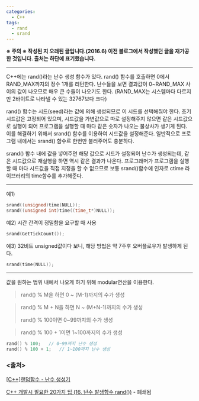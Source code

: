 ```yaml
---
categories:
  - C++
tags:
  - rand
  - srand
---
```

**※ 주의 ※ 작성된 지 오래된 글입니다.(2016.6) 이전 블로그에서 작성했던 글을 재가공한 것입니다. 출처는 하단에 표기했습니다.**

---

C++에는 rand()라는 난수 생성 함수가 있다. rand() 함수를 호출하면 0에서 RAND_MAX까지의 정수 1개를 리턴한다. 난수들을 보면 결과값이 0~RAND_MAX 사이의 값이 나오므로 매우 큰 수들이 나오기도 한다. (RAND_MAX는 시스템마다 다르지만 2바이트로 나타낼 수 있는 32767보다 크다)

rand() 함수는 시드(seed)라는 값에 의해 생성되므로 이 시드를 선택해줘야 한다. 초기 시드값은 고정되어 있으며, 시드값을 가변값으로 따로 설정해주지 않으면 같은 시드값으로 실행이 되어 프로그램을 실행할 때 마다 같은 숫자가 나오는 불상사가 생기게 된다. 이를 해결하기 위해서 srand() 함수를 이용하여 시드값을 설정해준다. 일반적으로 프로그램 내에서는 srand() 함수르 한번만 불러주어도 충분하다.

srand() 함수 내에 값을 넣어주면 해당 값으로 시드가 설정되어 난수가 생성되는데, 같은 시드값으로 재실행을 하면 역시 같은 결과가 나온다. 프로그래머가 프로그램을 실행할 때 마다 시드값을 직접 지정을 할 수 없으므로 보통 srand()함수에 인자로 ctime 라이브러리의 time함수를 추가해준다.

---

예1)
```cpp
srand((unsigned)time(NULL));
srand((unsigned int)time((time_t*)NULL));
```
예2) 시간 간격이 정밀함을 요구할 때 사용
```cpp
srand(GetTickCount());
```
예3) 32비트 unsigned값이다 보니, 해당 방법은 약 7주후 오버플로우가 발생하게 된다.
```cpp
srand(time(NULL));
```

---

값을 원하는 범위 내에서 나오게 하기 위해 modular연산을 이용한다.

>rand() % M을 하면 0 ~ (M-1)까지의 수가 생성

>rand() % M + N을 하면 N ~ (M+N-1)까지의 수가 생성
>
>rand() % 100이면 0~99까지의 수가 생성

>rand() % 100 + 1이면 1~100까지의 수가 생성

```cpp
rand() % 100;	// 0~99까지 난수 생성
rand() % 100 + 1;	// 1~100까지 난수 생성
```

### <출처>

[[C++]랜덤함수 - 난수 생성기](http://arer.tistory.com/10)

[C++ 개발시 필요한 20가지 팁 (16. 난수 발생함수 rand())](http://yowon009.tistory.com/305)  - 폐쇄됨

